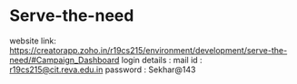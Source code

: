 # Serve-the-need
website link:
https://creatorapp.zoho.in/r19cs215/environment/development/serve-the-need/#Campaign_Dashboard
login details :
mail id : r19cs215@cit.reva.edu.in
password : Sekhar@143
